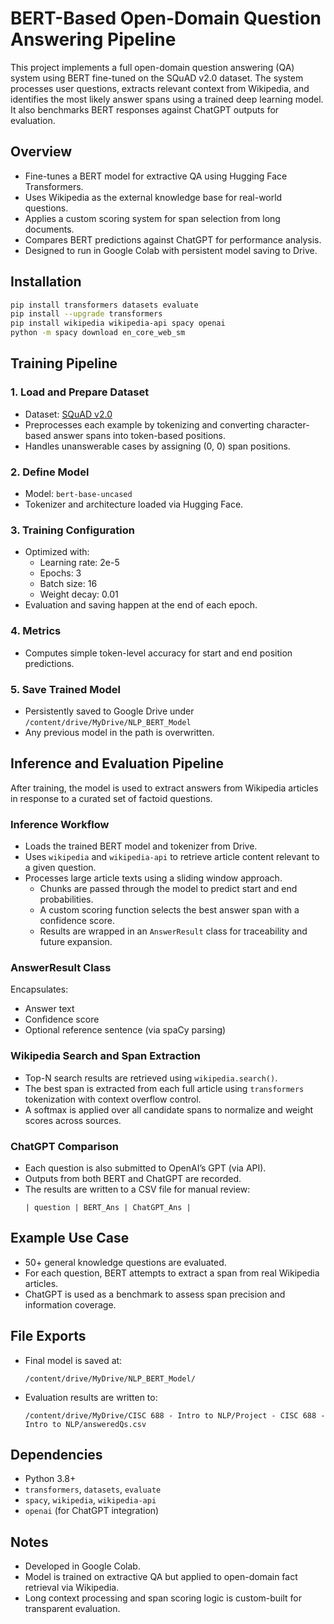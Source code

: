 
# BERT-Based Open-Domain Question Answering Pipeline

This project implements a full open-domain question answering (QA) system using BERT fine-tuned on the SQuAD v2.0 dataset. The system processes user questions, extracts relevant context from Wikipedia, and identifies the most likely answer spans using a trained deep learning model. It also benchmarks BERT responses against ChatGPT outputs for evaluation.

## Overview

- Fine-tunes a BERT model for extractive QA using Hugging Face Transformers.
- Uses Wikipedia as the external knowledge base for real-world questions.
- Applies a custom scoring system for span selection from long documents.
- Compares BERT predictions against ChatGPT for performance analysis.
- Designed to run in Google Colab with persistent model saving to Drive.

## Installation

```bash
pip install transformers datasets evaluate
pip install --upgrade transformers
pip install wikipedia wikipedia-api spacy openai
python -m spacy download en_core_web_sm
```

## Training Pipeline

### 1. Load and Prepare Dataset
- Dataset: [SQuAD v2.0](https://rajpurkar.github.io/SQuAD-explorer/)
- Preprocesses each example by tokenizing and converting character-based answer spans into token-based positions.
- Handles unanswerable cases by assigning (0, 0) span positions.

### 2. Define Model
- Model: `bert-base-uncased`
- Tokenizer and architecture loaded via Hugging Face.

### 3. Training Configuration
- Optimized with:
  - Learning rate: 2e-5
  - Epochs: 3
  - Batch size: 16
  - Weight decay: 0.01
- Evaluation and saving happen at the end of each epoch.

### 4. Metrics
- Computes simple token-level accuracy for start and end position predictions.

### 5. Save Trained Model
- Persistently saved to Google Drive under `/content/drive/MyDrive/NLP_BERT_Model`
- Any previous model in the path is overwritten.

## Inference and Evaluation Pipeline

After training, the model is used to extract answers from Wikipedia articles in response to a curated set of factoid questions.

### Inference Workflow

- Loads the trained BERT model and tokenizer from Drive.
- Uses `wikipedia` and `wikipedia-api` to retrieve article content relevant to a given question.
- Processes large article texts using a sliding window approach.
  - Chunks are passed through the model to predict start and end probabilities.
  - A custom scoring function selects the best answer span with a confidence score.
  - Results are wrapped in an `AnswerResult` class for traceability and future expansion.

### AnswerResult Class

Encapsulates:
- Answer text
- Confidence score
- Optional reference sentence (via spaCy parsing)

### Wikipedia Search and Span Extraction

- Top-N search results are retrieved using `wikipedia.search()`.
- The best span is extracted from each full article using `transformers` tokenization with context overflow control.
- A softmax is applied over all candidate spans to normalize and weight scores across sources.

### ChatGPT Comparison

- Each question is also submitted to OpenAI’s GPT (via API).
- Outputs from both BERT and ChatGPT are recorded.
- The results are written to a CSV file for manual review:
  ```
  | question | BERT_Ans | ChatGPT_Ans |
  ```

## Example Use Case

- 50+ general knowledge questions are evaluated.
- For each question, BERT attempts to extract a span from real Wikipedia articles.
- ChatGPT is used as a benchmark to assess span precision and information coverage.

## File Exports

- Final model is saved at:
  ```
  /content/drive/MyDrive/NLP_BERT_Model/
  ```
- Evaluation results are written to:
  ```
  /content/drive/MyDrive/CISC 688 - Intro to NLP/Project - CISC 688 - Intro to NLP/answeredQs.csv
  ```

## Dependencies

- Python 3.8+
- `transformers`, `datasets`, `evaluate`
- `spacy`, `wikipedia`, `wikipedia-api`
- `openai` (for ChatGPT integration)

## Notes

- Developed in Google Colab.
- Model is trained on extractive QA but applied to open-domain fact retrieval via Wikipedia.
- Long context processing and span scoring logic is custom-built for transparent evaluation.
